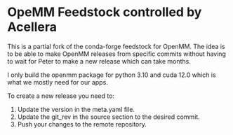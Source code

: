 # OpeMM Feedstock controlled by Acellera

This is a partial fork of the conda-forge feedstock for OpenMM. The idea is to be able to make OpenMM releases
from specific commits without having to wait for Peter to make a new release which can take months.

I only build the openmm package for python 3.10 and cuda 12.0 which is what we mostly need for our apps.

To create a new release you need to:

1. Update the version in the meta.yaml file.
2. Update the git_rev in the source section to the desired commit.
3. Push your changes to the remote repository.
